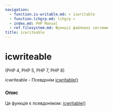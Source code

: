 ```yaml
---
navigation:
  - function.is-writable.md: « iswritable
  - function.lchgrp.md: lchgrp »
  - index.md: PHP Manual
  - ref.filesystem.md: Функції файлової системи
title: ісwriteable
---
```

# ісwriteable

(PHP 4, PHP 5, PHP 7, PHP 8)

ісwriteable - Псевдонім [ісwritable()](function.is-writable.md)

### Опис

Ця функція є псевдонімом: [ісwritable()](function.is-writable.md)
